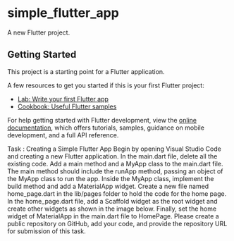 # simple_flutter_app

A new Flutter project.

## Getting Started

This project is a starting point for a Flutter application.

A few resources to get you started if this is your first Flutter project:

- [Lab: Write your first Flutter app](https://docs.flutter.dev/get-started/codelab)
- [Cookbook: Useful Flutter samples](https://docs.flutter.dev/cookbook)

For help getting started with Flutter development, view the
[online documentation](https://docs.flutter.dev/), which offers tutorials,
samples, guidance on mobile development, and a full API reference.



Task : Creating a Simple Flutter App
Begin by opening Visual Studio Code and creating a new Flutter application.
In the main.dart file, delete all the existing code.
Add a main method and a MyApp class to the main.dart file. The main method should include the runApp method, passing an object of the MyApp class to run the app.
Inside the MyApp class, implement the build method and add a MaterialApp widget.
Create a new file named home_page.dart in the lib/pages folder to hold the code for the home page.
In the home_page.dart file, add a Scaffold widget as the root widget and create other widgets as shown in the image below.
Finally, set the home widget of MaterialApp in the main.dart file to HomePage.
Please create a public repository on GitHub, add your code, and provide the repository URL for submission of this task.
